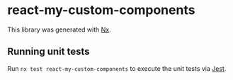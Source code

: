 # react-my-custom-components

This library was generated with [Nx](https://nx.dev).

## Running unit tests

Run `nx test react-my-custom-components` to execute the unit tests via [Jest](https://jestjs.io).
